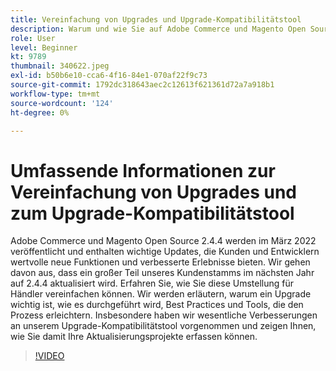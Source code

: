 ```yaml
---
title: Vereinfachung von Upgrades und Upgrade-Kompatibilitätstool
description: Warum und wie Sie auf Adobe Commerce und Magento Open Source 2.4.4 aktualisieren
role: User
level: Beginner
kt: 9789
thumbnail: 340622.jpeg
exl-id: b50b6e10-cca6-4f16-84e1-070af22f9c73
source-git-commit: 1792dc318643aec2c12613f621361d72a7a918b1
workflow-type: tm+mt
source-wordcount: '124'
ht-degree: 0%

---
```


# Umfassende Informationen zur Vereinfachung von Upgrades und zum Upgrade-Kompatibilitätstool

Adobe Commerce und Magento Open Source 2.4.4 werden im März 2022 veröffentlicht und enthalten wichtige Updates, die Kunden und Entwicklern wertvolle neue Funktionen und verbesserte Erlebnisse bieten. Wir gehen davon aus, dass ein großer Teil unseres Kundenstamms im nächsten Jahr auf 2.4.4 aktualisiert wird. Erfahren Sie, wie Sie diese Umstellung für Händler vereinfachen können. Wir werden erläutern, warum ein Upgrade wichtig ist, wie es durchgeführt wird, Best Practices und Tools, die den Prozess erleichtern. Insbesondere haben wir wesentliche Verbesserungen an unserem Upgrade-Kompatibilitätstool vorgenommen und zeigen Ihnen, wie Sie damit Ihre Aktualisierungsprojekte erfassen können.

>[!VIDEO](https://video.tv.adobe.com/v/340622/?quality=12&learn=on)

